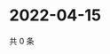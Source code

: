 # 2022-04-15

共 0 条

<!-- BEGIN WEIBO -->
<!-- 最后更新时间 Fri Apr 15 2022 07:15:57 GMT+0800 (China Standard Time) -->

<!-- END WEIBO -->
